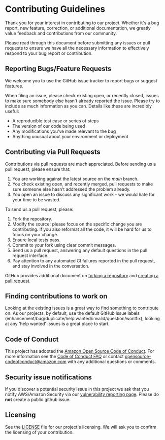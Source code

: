 # Contributing Guidelines

Thank you for your interest in contributing to our project. Whether it's a bug
report, new feature, correction, or additional documentation, we greatly value
feedback and contributions from our community.

Please read through this document before submitting any issues or pull requests
to ensure we have all the necessary information to effectively respond to your
bug report or contribution.

## Reporting Bugs/Feature Requests

We welcome you to use the GitHub issue tracker to report bugs or suggest
features.

When filing an issue, please check existing open, or recently closed, issues to
make sure somebody else hasn't already reported the issue. Please try to include
as much information as you can. Details like these are incredibly useful:

-   A reproducible test case or series of steps
-   The version of our code being used
-   Any modifications you've made relevant to the bug
-   Anything unusual about your environment or deployment

## Contributing via Pull Requests

Contributions via pull requests are much appreciated. Before sending us a pull
request, please ensure that:

1. You are working against the latest source on the _main_ branch.
2. You check existing open, and recently merged, pull requests to make sure
   someone else hasn't addressed the problem already.
3. You open an issue to discuss any significant work - we would hate for your
   time to be wasted.

To send us a pull request, please:

1. Fork the repository.
2. Modify the source; please focus on the specific change you are contributing.
   If you also reformat all the code, it will be hard for us to focus on your
   change.
3. Ensure local tests pass.
4. Commit to your fork using clear commit messages.
5. Send us a pull request, answering any default questions in the pull request
   interface.
6. Pay attention to any automated CI failures reported in the pull request, and
   stay involved in the conversation.

GitHub provides additional document on
[forking a repository](https://help.github.com/articles/fork-a-repo/) and
[creating a pull request](https://help.github.com/articles/creating-a-pull-request/).

## Finding contributions to work on

Looking at the existing issues is a great way to find something to contribute
on. As our projects, by default, use the default GitHub issue labels
(enhancement/bug/duplicate/help wanted/invalid/question/wontfix), looking at any
'help wanted' issues is a great place to start.

## Code of Conduct

This project has adopted the
[Amazon Open Source Code of Conduct](https://aws.github.io/code-of-conduct). For
more information see the
[Code of Conduct FAQ](https://aws.github.io/code-of-conduct-faq) or contact
<opensource-codeofconduct@amazon.com> with any additional questions or comments.

## Security issue notifications

If you discover a potential security issue in this project we ask that you
notify AWS/Amazon Security via our
[vulnerability reporting page](http://aws.amazon.com/security/vulnerability-reporting/).
Please do **not** create a public github issue.

## Licensing

See the [LICENSE](LICENSE) file for our project's licensing. We will ask you to
confirm the licensing of your contribution.
